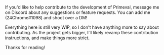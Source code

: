 If you'd like to help contribute to the development of Primeval, message me on Discord about any suggestions or feature requests.
You can add me (24Chrome#1098) and shoot over a DM!

Everything here is still very WIP, so I don't have anything more to say about contributing. As the project gets bigger, I'll likely revamp these contribution instructions, and make things more strict.

Thanks for reading!
